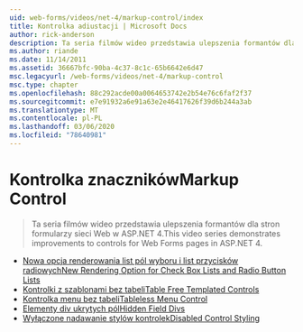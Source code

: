 ```yaml
---
uid: web-forms/videos/net-4/markup-control/index
title: Kontrolka adiustacji | Microsoft Docs
author: rick-anderson
description: Ta seria filmów wideo przedstawia ulepszenia formantów dla stron formularzy sieci Web w ASP.NET 4.
ms.author: riande
ms.date: 11/14/2011
ms.assetid: 36667bfc-90ba-4c37-8c1c-65b6642e6d47
msc.legacyurl: /web-forms/videos/net-4/markup-control
msc.type: chapter
ms.openlocfilehash: 88c292acde00a0064653742e2b54e76c6faf2f37
ms.sourcegitcommit: e7e91932a6e91a63e2e46417626f39d6b244a3ab
ms.translationtype: MT
ms.contentlocale: pl-PL
ms.lasthandoff: 03/06/2020
ms.locfileid: "78640981"
---
```

# <a name="markup-control"></a><span data-ttu-id="aa716-103">Kontrolka znaczników</span><span class="sxs-lookup"><span data-stu-id="aa716-103">Markup Control</span></span>

> <span data-ttu-id="aa716-104">Ta seria filmów wideo przedstawia ulepszenia formantów dla stron formularzy sieci Web w ASP.NET 4.</span><span class="sxs-lookup"><span data-stu-id="aa716-104">This video series demonstrates improvements to controls for Web Forms pages in ASP.NET 4.</span></span>

- [<span data-ttu-id="aa716-105">Nowa opcja renderowania list pól wyboru i list przycisków radiowych</span><span class="sxs-lookup"><span data-stu-id="aa716-105">New Rendering Option for Check Box Lists and Radio Button Lists</span></span>](aspnet-4-quick-hit-new-rendering-option-for-check-box-lists-and-radio-button-lists.md)
- [<span data-ttu-id="aa716-106">Kontrolki z szablonami bez tabeli</span><span class="sxs-lookup"><span data-stu-id="aa716-106">Table Free Templated Controls</span></span>](aspnet-4-quick-hit-table-free-templated-controls.md)
- [<span data-ttu-id="aa716-107">Kontrolka menu bez tabeli</span><span class="sxs-lookup"><span data-stu-id="aa716-107">Tableless Menu Control</span></span>](aspnet-4-quick-hit-tableless-menu-control.md)
- [<span data-ttu-id="aa716-108">Elementy div ukrytych pól</span><span class="sxs-lookup"><span data-stu-id="aa716-108">Hidden Field Divs</span></span>](aspnet-4-quick-hit-hidden-field-divs.md)
- [<span data-ttu-id="aa716-109">Wyłączone nadawanie stylów kontrolek</span><span class="sxs-lookup"><span data-stu-id="aa716-109">Disabled Control Styling</span></span>](aspnet-4-quick-hit-disabled-control-styling.md)

